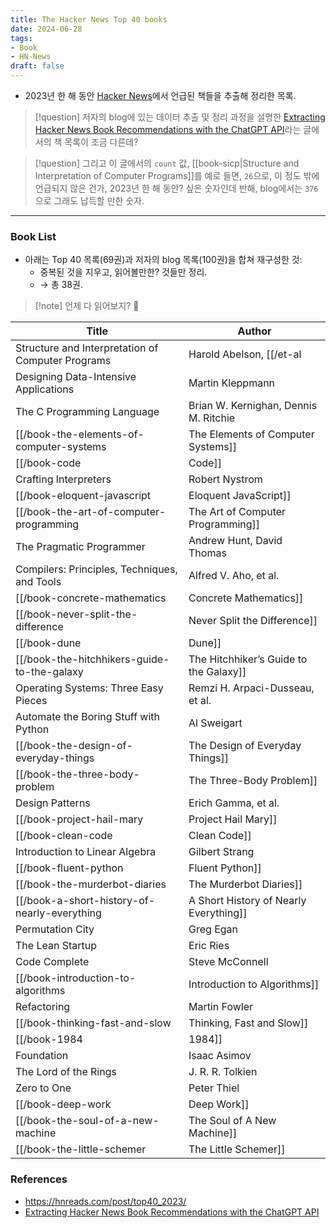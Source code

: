 ```yaml
---
title: The Hacker News Top 40 books
date: 2024-06-28
tags:
- Book
- HN-News
draft: false
---
```


- 2023년 한 해 동안 [Hacker News](https://news.ycombinator.com)에서 언급된 책들을 추출해 정리한 목록.

> [!question] 저자의 blog에 있는 데이터 추출 및 정리 과정을 설명한 [Extracting Hacker News Book Recommendations with the ChatGPT API](https://blog.reyem.dev/post/extracting_hn_book_recommendations_with_chatgpt_api/)라는 글에서의 책 목록이 조금 다른데?

> [!question] 그리고 이 글에서의 `count` 값, [[book-sicp|Structure and Interpretation of Computer Programs]]를 예로 들면,  `26`으로, 이 정도 밖에 언급되지 않은 건가, 2023년 한 해 동안? 싶은 숫자인데 반해, blog에서는 `376`으로 그래도 납득할 만한 숫자.


---
### Book List
- 아래는 Top 40 목록(69권)과 저자의 blog 목록(100권)을 합쳐 재구성한 것:
    - 중복된 것을 지우고, 읽어볼만한? 것들만 정리.
    - $\to$ 총 38권.

> [!note] 언제 다 읽어보지? 🫨


| Title | Author |
|--- | --- |
| Structure and Interpretation of Computer Programs | Harold Abelson, [[/et-al|et al.]] |
| Designing Data-Intensive Applications | Martin Kleppmann |
| The C Programming Language | Brian W. Kernighan, Dennis M. Ritchie |
| [[/book-the-elements-of-computer-systems|The Elements of Computer Systems]] | Noam Nisan, et al. |
| [[/book-code|Code]] | Charles Petzold |
| Crafting Interpreters | Robert Nystrom |
| [[/book-eloquent-javascript|Eloquent JavaScript]] | Marijn Haverbeke |
| [[/book-the-art-of-computer-programming|The Art of Computer Programming]] | [[/person-donald-e-knuth|Donald E. Knuth]] |
| The Pragmatic Programmer | Andrew Hunt, David Thomas |
| Compilers: Principles, Techniques, and Tools | Alfred V. Aho, et al. |
| [[/book-concrete-mathematics|Concrete Mathematics]] | [[/person-donald-e-knuth|Donald E. Knuth]], et al. |
| [[/book-never-split-the-difference|Never Split the Difference]] | Chris Voss |
| [[/book-dune|Dune]] | Frank Herbert |
| [[/book-the-hitchhikers-guide-to-the-galaxy|The Hitchhiker’s Guide to the Galaxy]] | Douglas Adams |
| Operating Systems: Three Easy Pieces | Remzi H. Arpaci-Dusseau, et al. |
| Automate the Boring Stuff with Python | Al Sweigart |
| [[/book-the-design-of-everyday-things|The Design of Everyday Things]] | Don Norman |
| [[/book-the-three-body-problem|The Three-Body Problem]] | Cixin Liu |
| Design Patterns | Erich Gamma, et al. |
| [[/book-project-hail-mary|Project Hail Mary]] | Andy Weir |
| [[/book-clean-code|Clean Code]] | Robert C. Martin |
| Introduction to Linear Algebra | Gilbert Strang |
| [[/book-fluent-python|Fluent Python]] | Luciano Ramalho |
| [[/book-the-murderbot-diaries|The Murderbot Diaries]] | Martha Wells |
| [[/book-a-short-history-of-nearly-everything|A Short History of Nearly Everything]] | Bill Bryson |
| Permutation City | Greg Egan |
| The Lean Startup | Eric Ries |
| Code Complete | Steve McConnell |
| [[/book-introduction-to-algorithms|Introduction to Algorithms]] | Thomas H. Cormen, et al. |
| Refactoring |Martin Fowler |
| [[/book-thinking-fast-and-slow|Thinking, Fast and Slow]] | Daniel Kahneman |
| [[/book-1984|1984]] | George Orwell |
| Foundation | Isaac Asimov |
| The Lord of the Rings | J. R. R. Tolkien |
| Zero to One | Peter Thiel |
| [[/book-deep-work|Deep Work]] | Cal Newport |
| [[/book-the-soul-of-a-new-machine|The Soul of A New Machine]] | Tracy Kidder |
| [[/book-the-little-schemer|The Little Schemer]] | Daniel P. Friedman |


### References
- https://hnreads.com/post/top40_2023/
- [Extracting Hacker News Book Recommendations with the ChatGPT API](https://blog.reyem.dev/post/extracting_hn_book_recommendations_with_chatgpt_api/)
